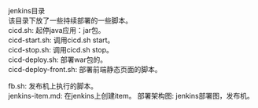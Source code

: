 
jenkins目录  
该目录下放了一些持续部署的一些脚本。  
cicd.sh: 起停java应用：jar包。  
cicd-start.sh: 调用cicd.sh start。  
cicd-stop.sh: 调用cicd.sh stop。  
cicd-deploy.sh: 部署war包的。  
cicd-deploy-front.sh: 部署前端静态页面的脚本。

fb.sh: 发布机上执行的脚本。  
jenkins-item.md: 在jenkins上创建item。 
部署架构图: jenkins部署图，发布机。


